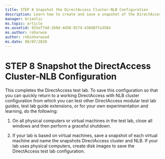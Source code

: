```yaml
---
title: STEP 8 Snapshot the DirectAccess Cluster-NLB Configuration
description: Learn how to create and save a snapshot of the DirectAccess Cluster-NLB configuration test lab.
manager: brianlic
ms.topic: article
ms.assetid: 915ef7dd-169d-4d58-9174-438d8ffa3584
ms.author: roharwoo
author: robinharwood
ms.date: 08/07/2020
---
```

# STEP 8 Snapshot the DirectAccess Cluster-NLB Configuration

This completes the DirectAccess test lab. To save this configuration so that you can quickly return to a working DirectAccess with NLB cluster configuration from which you can test other DirectAccess modular test lab guides, test lab guide extensions, or for your own experimentation and learning, do the following:

1.  On all physical computers or virtual machines in the test lab, close all windows and then perform a graceful shutdown.

2.  If your lab is based on virtual machines, save a snapshot of each virtual machine and name the snapshots DirectAccess cluster and NLB. If your lab uses physical computers, create disk images to save the DirectAccess test lab configuration.

